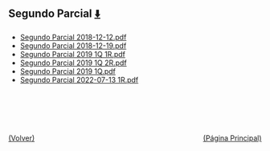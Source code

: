 
<html>
<body>
<h2>Segundo Parcial <a href="https://downgit.github.io/#/home?url=https://github.com/Apuntes-FIUBA/Apuntes-Electronica/tree/main/86 - Electrónica/8604 - Analisis de Circuitos/Examenes/Segundo Parcial" style="font-size:20px">  ⬇️ </a></h2>
<ul>
    <li><a href="Segundo Parcial 2018-12-12.pdf">Segundo Parcial 2018-12-12.pdf</a></li>
    <li><a href="Segundo Parcial 2018-12-19.pdf">Segundo Parcial 2018-12-19.pdf</a></li>
    <li><a href="Segundo Parcial 2019 1Q 1R.pdf">Segundo Parcial 2019 1Q 1R.pdf</a></li>
    <li><a href="Segundo Parcial 2019 1Q 2R.pdf">Segundo Parcial 2019 1Q 2R.pdf</a></li>
    <li><a href="Segundo Parcial 2019 1Q.pdf">Segundo Parcial 2019 1Q.pdf</a></li>
    <li><a href="Segundo Parcial 2022-07-13 1R.pdf">Segundo Parcial 2022-07-13 1R.pdf</a></li>
</ul>
</body>
</html>







<br><br><br><br><br><a href="../" style="float: left">(Volver)</a> <a href="https://apuntes-fiuba.github.io/Apuntes-Electronica" style="float: right">(Página Principal)</a>
